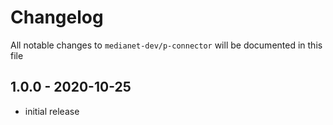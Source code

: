 # Changelog

All notable changes to `medianet-dev/p-connector` will be documented in this file

## 1.0.0 - 2020-10-25

- initial release
